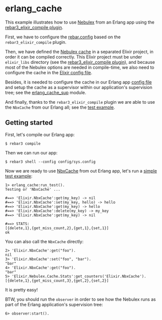 # erlang_cache

This example illustrates how to use [Nebulex](https://github.com/cabol/nebulex)
from an Erlang app using the [rebar3_elixir_compile plugin](https://github.com/barrel-db/rebar3_elixir_compile).

First, we have to configure the [rebar.config](rebar.config) based on the
`rebar3_elixir_compile` plugin.

Then, we have defined the [Nebulex cache](elixir_libs/nbx_cache/lib/nbx_cache.ex)
in a separated Elixir project, in order it can be compiled correctly. This
Elixir project must be under `elixir_libs` directory (see the
[rebar3_elixir_compile plugin](https://github.com/barrel-db/rebar3_elixir_compile)),
and because most of the Nebulex options are needed in compile-time, we also need
to configure the cache in the [Elixir config file](elixir_libs/nbx_cache/config/config.exs).

Besides, it is needed to configure the cache in our Erlang app [config file](config/sys.config)
and setup the cache as a supervisor within our application's supervision tree;
see the [erlang_cache_sup](src/erlang_cache_sup.erl) module.

And finally, thanks to the `rebar3_elixir_compile` plugin we are able to use
the `NbxCache` from our Erlang all; see the [test example](src/erlang_cache.erl).

## Getting started

First, let's compile our Erlang app:

```
$ rebar3 compile
```

Then we can run our app:

```
$ rebar3 shell --config config/sys.config
```

Now we are ready to use [NbxCache](elixir_libs/nbx_cache/lib/nbx_cache.ex) from
out Erlang app, let's run a [simple test example](src/erlang_cache.erl):

```
1> erlang_cache:run_test().
Testing or 'NbxCache' ...

#==> 'Elixir.NbxCache':get(my_key) -> nil
#==> 'Elixir.NbxCache':set(my_key, hello) -> hello
#==> 'Elixir.NbxCache':get(my_key) -> hello
#==> 'Elixir.NbxCache':delete(my_key) -> my_key
#==> 'Elixir.NbxCache':get(my_key) -> nil

#==> STATS:
[{delete,1},{get_miss_count,2},{get,1},{set,1}]
ok
```

You can also call the `NbxCache` directly:

```
2> 'Elixir.NbxCache':get("foo").
nil
3> 'Elixir.NbxCache':set("foo", "bar").
"bar"
4> 'Elixir.NbxCache':get("foo").
"bar"
5> 'Elixir.Nebulex.Cache.Stats':get_counters('Elixir.NbxCache').
[{delete,1},{get_miss_count,3},{get,2},{set,2}]
```

It is pretty easy!

BTW, you should run the `observer` in order to see how the Nebulex runs
as part of the Erlang application's supervision tree:

```
6> observer:start().
```
